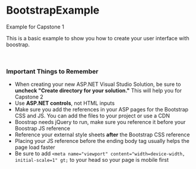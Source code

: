 # BootstrapExample
Example for Capstone 1

<p>This is a basic example to show you how to create your user interface with boostrap.</p>
<br>
<h3>Important Things to Remember</h3>
<ul>
	<li>When creating your new ASP.NET Visual Studio Solution, be sure to <strong>uncheck "Create directory for your solution."</strong> This will help you for Capstone 2</li>
	<li>Use <strong>ASP.NET controls</strong>, not HTML inputs</li>
	<li>Make sure you add the references in your ASP pages for the Bootstrap CSS and JS. You can add the files to your project or use a CDN</li>
	<li>Boostrap needs jQuery to run, make sure you reference it before your Boostrap JS reference</li>
	<li>Reference your external style sheets <strong>after</strong> the Bootstrap CSS reference</li>
	<li>Placing your JS reference before the ending body tag usually helps the page load faster</li>
	<li>Be sure to add <code>&lt;meta name="viewport" content="width=device-width, initial-scale=1" gt;</code> to your head so your page is mobile first
</ul>
